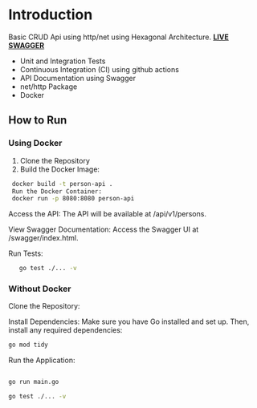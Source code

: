 # Introduction

Basic CRUD Api using http/net using Hexagonal Architecture.
[**LIVE SWAGGER**](https://assessment-8uar.onrender.com/swagger/index.html)

- Unit and Integration Tests
- Continuous Integration (CI) using github actions
- API Documentation using Swagger
- net/http Package
- Docker

## How to Run

### Using Docker

1. Clone the Repository
2. Build the Docker Image:

```sh
 docker build -t person-api .
 Run the Docker Container:
 docker run -p 8080:8080 person-api
```

Access the API:
The API will be available at /api/v1/persons.

View Swagger Documentation:
Access the Swagger UI at /swagger/index.html.

Run Tests:

 ```sh
    go test ./... -v
 ```

### Without Docker

Clone the Repository:

Install Dependencies: Make sure you have Go installed and set up. Then, install any required dependencies:

```sh
go mod tidy

```

Run the Application:

```sh

go run main.go

```

```sh
go test ./... -v
```
